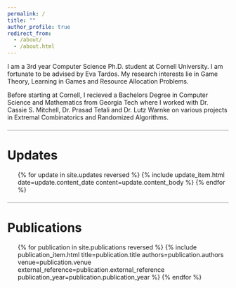 ```yaml
---
permalink: /
title: ""
author_profile: true
redirect_from: 
  - /about/
  - /about.html
---
```


I am a 3rd year Computer Science Ph.D. student at Cornell University. I am fortunate to be advised by Eva Tardos. My research interests lie in Game Theory, Learning in Games and Resource Allocation Problems. 

Before starting at Cornell, I recieved a Bachelors Degree in Computer Science and Mathematics from Georgia Tech where I worked with Dr. Cassie S. Mitchell, Dr. Prasad Tetali and Dr. Lutz Warnke on various projects in Extremal Combinatorics and Randomized Algorithms.

<div style="border-top: 2px solid #ccc; margin: 20px 0;"></div>

Updates
=====

<ul class="updates-list" style="list-style-type: none;">
{% for update in site.updates reversed %}
  {% include update_item.html date=update.content_date content=update.content_body %}
{% endfor %}
</ul>

<div style="border-top: 2px solid #ccc; margin: 20px 0;"></div>

Publications
=====

<ul style="list-style-type: none;">
  {% for publication in site.publications reversed %}
    {% include publication_item.html title=publication.title authors=publication.authors venue=publication.venue external_reference=publication.external_reference publication_year=publication.publication_year %}
  {% endfor %}
</ul>